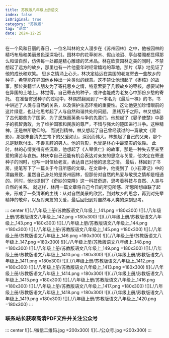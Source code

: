 ```yaml
---
title: 苏教版八年级上册语文
index: false
isOriginal: true
category: "苏教版"
tag: "语文"
date: 2024-12-25
---
```


在一个风和日丽的春日，一位名叫林的文人漫步在《苏州园林》之中，他被园林的精巧布局和美丽景色深深吸引。园林中的花草树木、假山池沼、亭台楼阁都显得那么和谐自然，仿佛每一处都是精心雕琢的艺术品。林在欣赏园林之美的同时，不禁想起了远方的故乡，那里也有一片他童年时经常嬉戏的草地，那片《草》地见证了他的成长和欢笑。
思乡之情涌上心头，林决定给远在美国的老友寄去一些故乡的种子，希望能在异国他乡种出一片类似的绿意。这不禁让他想起了《枣核》的故事，那位美籍华人朋友为了寄托思乡之情，特意索要了几颗故乡的枣核，想要试种在异国的土地上。林觉得，自己寄去的种子，或许也能成为老友心中那份乡愁的寄托。
在准备寄送种子的过程中，林偶然翻阅到了一本名为《最后一棵》的书，书中讲述了人类与自然的关系，以及保护生态环境的重要性。这让他更加珍惜眼前的这片绿意，也让他思考起了人与自然和谐共处的问题。
思绪万千之际，林又想起了古代那些为了国家、为了民族而英勇斗争的先辈们。他想起了《晏子使楚》中晏子的机智勇敢，为了维护国家和民族的尊严，不惜与强大的楚国进行斗争。这种精神，正是林所敬仰的。
而说到精神，林又想起了自己曾经读过的一篇散文《背影》，那是朱自清先生笔下的父爱如山，深沉而伟大。林想起了自己的父亲，那个总是默默付出、不善言辞的男人。他的背影，也曾是林心中最坚实的依靠。
此时，林的心情变得有些沉重，他想起了《人琴俱亡》的故事，那是一种失去至亲至爱的痛苦与哀伤。林庆幸自己还能有机会表达对亲友的思念与关爱，他决定在寄送种子的同时，也写一封信给老友，表达自己对他的思念之情。
最后，林回到了书房，提笔写下了一篇关于今日所感的文章。在文章中，他提到了《小石潭记》中的清幽景致，虽然自己身处的是苏州园林，但那份对自然的热爱与敬畏之情却是相通的。同时，他也提到了《奇妙的克隆》这一科技奇迹，思考着科技与自然、人类与自然的关系。
就这样，林用一篇文章将自己今日的所见所感、所思所想串联了起来，形成了一条清晰的主线：从对自然美景的欣赏，到对故乡的思念，再到对先辈精神的敬仰，以及对亲友的关爱，最后回归到对自然与人类的深刻思考。


::: center
![](./八年级上册/苏教版语文八年级上_141.png =180x300)
![](./八年级上册/苏教版语文八年级上_142.png =180x300)
![](./八年级上册/苏教版语文八年级上_143.png =180x300)
![](./八年级上册/苏教版语文八年级上_144.png =180x300)
![](./八年级上册/苏教版语文八年级上_145.png =180x300)
![](./八年级上册/苏教版语文八年级上_146.png =180x300)
![](./八年级上册/苏教版语文八年级上_147.png =180x300)
![](./八年级上册/苏教版语文八年级上_148.png =180x300)
![](./八年级上册/苏教版语文八年级上_149.png =180x300)
![](./八年级上册/苏教版语文八年级上_1410.png =180x300)
![](./八年级上册/苏教版语文八年级上_1411.png =180x300)
![](./八年级上册/苏教版语文八年级上_1412.png =180x300)
![](./八年级上册/苏教版语文八年级上_1413.png =180x300)
![](./八年级上册/苏教版语文八年级上_1414.png =180x300)
![](./八年级上册/苏教版语文八年级上_1415.png =180x300)
![](./八年级上册/苏教版语文八年级上_1416.png =180x300)
![](./八年级上册/苏教版语文八年级上_1417.png =180x300)
![](./八年级上册/苏教版语文八年级上_1418.png =180x300)
![](./八年级上册/苏教版语文八年级上_1419.png =180x300)
![](./八年级上册/苏教版语文八年级上_1420.png =180x300)
:::

### 联系站长获取高清PDF文件并关注公众号
::: center
![](../微信二维码.jpg =200x300)
![](../公众号.jpg =200x300)
:::
